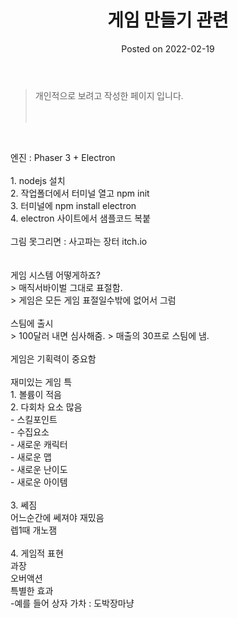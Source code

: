 <html lang="en">
<head>
    <meta charset="UTF-8">
    <meta name="viewport" content="width=device-width, initial-scale=1.0">
    <link rel="stylesheet" href="../assets/css/style.scss">
</head>
<body>
<header>
    <h1>게임 만들기 관련</h1>
    <p>Posted on 2022-02-19</p>
</header>
<main>
<blockquote><span style="font-family: 'Noto Serif KR';">개인적으로 보려고 작성한 페이지 입니다.&nbsp;</span><br /><br /><br /></blockquote>
<p>&nbsp;</p>
<p>엔진&nbsp;:&nbsp;Phaser&nbsp;3&nbsp;+&nbsp;Electron&nbsp; <br /><br />1.&nbsp;nodejs&nbsp;설치&nbsp; <br />2.&nbsp;작업폴더에서&nbsp;터미널&nbsp;열고&nbsp;npm&nbsp;init&nbsp; <br />3.&nbsp;터미널에&nbsp;npm&nbsp;install&nbsp;electron&nbsp; <br />4.&nbsp;electron&nbsp;사이트에서&nbsp;샘플코드&nbsp;복붙&nbsp; <br /><br />그림&nbsp;못그리면&nbsp;:&nbsp;사고파는&nbsp;장터&nbsp;itch.io&nbsp; <br /><br /><br />게임&nbsp;시스템&nbsp;어떻게하죠?&nbsp; <br />&gt;&nbsp;매직서바이벌&nbsp;그대로&nbsp;표절함.&nbsp; <br />&gt;&nbsp;게임은&nbsp;모든&nbsp;게임&nbsp;표절일수밖에&nbsp;없어서&nbsp;그럼&nbsp; <br /><br />스팀에&nbsp;출시&nbsp; <br />&gt;&nbsp;100달러&nbsp;내면&nbsp;심사해줌.&nbsp;&gt;&nbsp;매출의&nbsp;30프로&nbsp;스팀에&nbsp;냄.&nbsp; <br /><br />게임은&nbsp;기획력이&nbsp;중요함&nbsp; <br /><br />재미있는&nbsp;게임&nbsp;특&nbsp; <br />1.&nbsp;볼륨이&nbsp;적음&nbsp; <br />2.&nbsp;다회차&nbsp;요소&nbsp;많음&nbsp; <br />-&nbsp;스킬포인트&nbsp; <br />-&nbsp;수집요소&nbsp; <br />-&nbsp;새로운&nbsp;캐릭터&nbsp; <br />-&nbsp;새로운&nbsp;맵&nbsp; <br />-&nbsp;새로운&nbsp;난이도&nbsp; <br />-&nbsp;새로운&nbsp;아이템&nbsp; <br /><br />3.&nbsp;쎄짐&nbsp; <br />어느순간에&nbsp;쎄져야&nbsp;재밌음&nbsp; <br />렙1때&nbsp;개노잼&nbsp; <br /><br />4.&nbsp;게임적&nbsp;표현&nbsp; <br />과장 <br />오버액션 <br />특별한&nbsp;효과&nbsp; <br />-예를&nbsp;들어&nbsp;상자&nbsp;가차&nbsp;:&nbsp;도박장마냥&nbsp; </p>
</main>
</body>
</html>